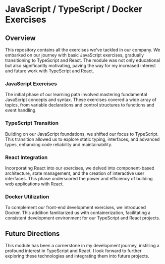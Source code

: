 # JavaScript / TypeScript / Docker Exercises

## Overview

This repository contains all the exercises we've tackled in our company. We embarked on our journey with basic JavaScript exercises, gradually transitioning to TypeScript and React. The module was not only educational but also significantly motivating, paving the way for my increased interest and future work with TypeScript and React.

### JavaScript Exercises

The initial phase of our learning path involved mastering fundamental JavaScript concepts and syntax. These exercises covered a wide array of topics, from variable declarations and control structures to functions and event handling.

### TypeScript Transition

Building on our JavaScript foundations, we shifted our focus to TypeScript. This transition allowed us to explore static typing, interfaces, and advanced types, enhancing code reliability and maintainability.

### React Integration

Incorporating React into our exercises, we delved into component-based architecture, state management, and the creation of interactive user interfaces. This phase underscored the power and efficiency of building web applications with React.

### Docker Utilization

To complement our front-end development exercises, we introduced Docker. This addition familiarized us with containerization, facilitating a consistent development environment for our TypeScript and React projects.

## Future Directions

This module has been a cornerstone in my development journey, instilling a profound interest in TypeScript and React. I look forward to further exploring these technologies and integrating them into future projects.
